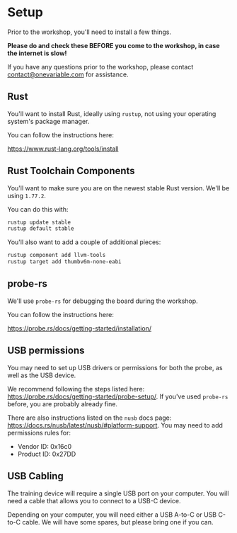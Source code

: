# Setup

Prior to the workshop, you'll need to install a few things.

**Please do and check these BEFORE you come to the workshop, in case the internet is slow!**

If you have any questions prior to the workshop, please contact [contact@onevariable.com](mailto:contact@onevariable.com)
for assistance.

## Rust

You'll want to install Rust, ideally using `rustup`, not using your operating system's package manager.

You can follow the instructions here:

<https://www.rust-lang.org/tools/install>

## Rust Toolchain Components

You'll want to make sure you are on the newest stable Rust version. We'll be using `1.77.2`.

You can do this with:

```sh
rustup update stable
rustup default stable
```

You'll also want to add a couple of additional pieces:

```sh
rustup component add llvm-tools
rustup target add thumbv6m-none-eabi
```

## probe-rs

We'll use `probe-rs` for debugging the board during the workshop.

You can follow the instructions here:

<https://probe.rs/docs/getting-started/installation/>


## USB permissions

You may need to set up USB drivers or permissions for both the probe, as well as the USB device.

We recommend following the steps listed here: <https://probe.rs/docs/getting-started/probe-setup/>. If you've used `probe-rs` before, you are probably already fine.

There are also instructions listed on the `nusb` docs page: <https://docs.rs/nusb/latest/nusb/#platform-support>. You may need to add permissions rules for:

* Vendor ID: 0x16c0
* Product ID: 0x27DD

## USB Cabling

The training device will require a single USB port on your computer. You will need a cable that allows you to connect to a USB-C device.

Depending on your computer, you will need either a USB A-to-C or USB C-to-C cable. We will have some spares, but please bring one if you can.
